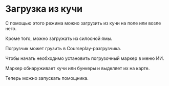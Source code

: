 # Загрузка из кучи

  
  
С помощью этого режима можно загрузить из кучи на поле или возле него.  
  
Кроме того, можно загружать из силосной ямы.  
  
Погрузчик может грузить в Courseplay-разгрузчика.  
  


  
  
Чтобы начать необходимо установить погрузочный маркер в меню ИИ.  
  
Маркер обнаруживает кучи или бункеры и выделяет их на карте.  
  
Теперь можно запускать помощника.  
  


